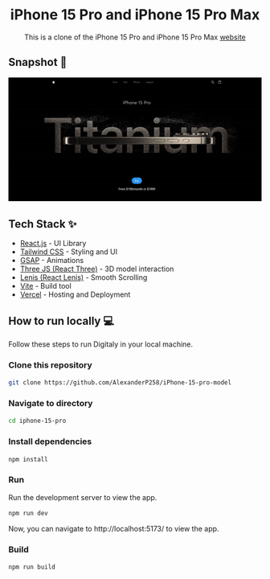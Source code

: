 <div align="center">
<h1>iPhone 15 Pro and iPhone 15 Pro Max</h1>
<p>This is a clone of the iPhone 15 Pro and iPhone 15 Pro Max <a href="https://www.apple.com/iphone-15-pro">website</a></p>
</div>

## Snapshot 📸

![Snapshot of the iPhone 15 Pro website](public/iPhone%2015%20Pro%20and%20iPhone%2015%20Pro%20Max.jpg)

## Tech Stack ✨

- [React.js](https://reactjs.org/) - UI Library
- [Tailwind CSS](https://tailwindcss.com/) - Styling and UI
- [GSAP](https://gsap.com/) - Animations
- [Three JS (React Three)](https://www.npmjs.com/package/react-three) - 3D model interaction
- [Lenis (React Lenis)](https://www.npmjs.com/package/@studio-freight/react-lenis) - Smooth Scrolling
- [Vite](https://vitejs.dev/) - Build tool
- [Vercel](https://vercel.com/) - Hosting and Deployment

## How to run locally 💻

Follow these steps to run Digitaly in your local machine.

### Clone this repository

```bash
git clone https://github.com/AlexanderP258/iPhone-15-pro-model
```

### Navigate to directory

```bash
cd iphone-15-pro
```

### Install dependencies

```bash
npm install
```

### Run

Run the development server to view the app.

```bash
npm run dev
```

Now, you can navigate to http://localhost:5173/ to view the app.

### Build

```bash
npm run build
```
